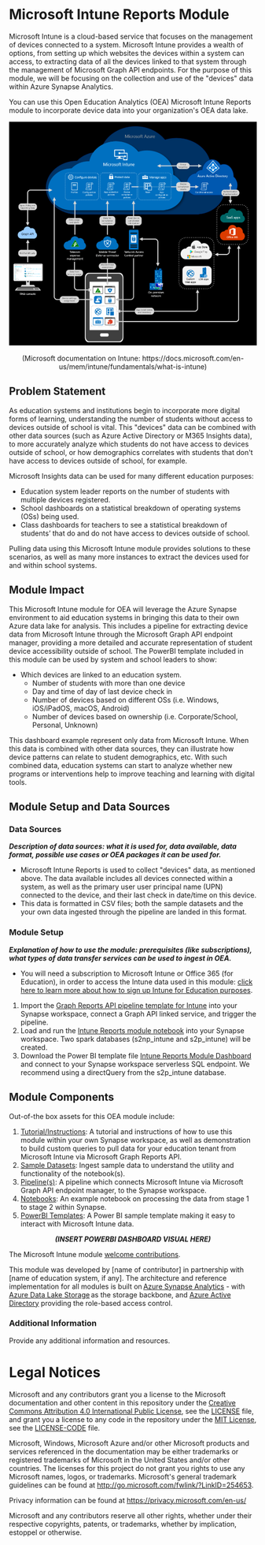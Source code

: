 # Microsoft Intune Reports Module
Microsoft Intune is a cloud-based service that focuses on the management of devices connected to a system. Microsoft Intune provides a wealth of options, from setting up which websites the devices within a system can access, to extracting data of all the devices linked to that system through the management of Microsoft Graph API endpoints. For the purpose of this module, we will be focusing on the collection and use of the "devices" data within Azure Synapse Analytics. 

You can use this Open Education Analytics (OEA) Microsoft Intune Reports module to incorporate device data into your organization's OEA data lake.
 
 ![alt text](https://github.com/cstohlmann/oea-intune-module/blob/main/docs/images/Intune%20visual.png)
 <p align="center">
 <emp>
 (Microsoft documentation on Intune: https://docs.microsoft.com/en-us/mem/intune/fundamentals/what-is-intune) 
 </emp>
 </p>

## Problem Statement
As education systems and institutions begin to incorporate more digital forms of learning, understanding the number of students without access to devices outside of school is vital. This "devices" data can be combined with other data sources (such as Azure Active Directory or M365 Insights data), to more accurately analyze which students do not have access to devices outside of school, or how demographics correlates with students that don't have access to devices outside of school, for example. 

Microsoft Insights data can be used for many different education purposes:
  - Education system leader reports on the number of students with multiple devices registered.
  -	School dashboards on a statistical breakdown of operating systems (OSs) being used.
  -	Class dashboards for teachers to see a statistical breakdown of students’ that do and do not have access to devices outside of school.

Pulling data using this Microsoft Intune module provides solutions to these scenarios, as well as many more instances to extract the devices used for and within school systems.

## Module Impact 
This Microsoft Intune module for OEA will leverage the Azure Synapse environment to aid education systems in bringing this data to their own Azure data lake for analysis. This includes a pipeline for extracting device data from Microsoft Intune through the Microsoft Graph API endpoint manager, providing a more detailed and accurate representation of student device accessibility outside of school. The PowerBI template included in this module can be used by system and school leaders to show:

  - Which devices are linked to an education system.
     * Number of students with more than one device
     * Day and time of day of last device check in
     * Number of devices based on different OSs (i.e. Windows, iOS/iPadOS, macOS, Android)
     * Number of devices based on ownership (i.e. Corporate/School, Personal, Unknown)

This dashboard example represent only data from Microsoft Intune. When this data is combined with other data sources, they can illustrate how device patterns can relate to student demographics, etc. With such combined data, education systems can start to analyze whether new programs or interventions help to improve teaching and learning with digital tools.  

## Module Setup and Data Sources
### Data Sources
<strong><em> Description of data sources: what it is used for, data available, data format, possible use cases or OEA packages it can be used for. </strong></em>
 - Microsoft Intune Reports is used to collect "devices" data, as mentioned above. The data available includes all devices connected within a system, as well as the primary user user principal name (UPN) connected to the device, and their last check in date/time on this device. 
 - This data is formatted in CSV files; both the sample datasets and the your own data ingested through the pipeline are landed in this format. 

### Module Setup
<strong><em> Explanation of how to use the module: prerequisites (like subscriptions), what types of data transfer services can be used to ingest in OEA. </strong></em>
 - You will need a subscription to Microsoft Intune or Office 365 (for Education), in order to access the Intune data used in this module: [click here to learn more about how to sign up Intune for Education purposes](https://www.microsoft.com/en-us/education/intune).
 1. Import the [Graph Reports API pipeline template for Intune](https://github.com/cstohlmann/oea-intune-module/tree/main/pipelines) into your Synapse workspace, connect a Graph API linked service, and trigger the pipeline.
 2. Load and run the [Intune Reports module notebook](https://github.com/cstohlmann/oea-intune-module/tree/main/notebooks) into your Synapse workspace. Two spark databases (s2np_intune and s2p_intune) will be created.
 3. Download the Power BI template file [Intune Reports Module Dashboard](https://github.com/cstohlmann/oea-intune-module/tree/main/powerbi) and connect to your Synapse workspace serverless SQL endpoint. We recommend using a directQuery from the s2p_intune database.
 
## Module Components
Out-of-the box assets for this OEA module include: 
1. [Tutorial/Instructions](https://github.com/cstohlmann/oea-intune-module/tree/main/docs/documents): A tutorial and instructions of how to use this module within your own Synapse workspace, as well as demonstration to build custom queries to pull data for your education tenant from Microsoft Intune via Microsoft Graph Reports API.
2. [Sample Datasets](https://github.com/cstohlmann/oea-intune-module/tree/main/datasets): Ingest sample data to understand the utility and functionality of the notebook(s).
3. [Pipeline(s)](https://github.com/cstohlmann/oea-intune-module/tree/main/pipelines): A pipeline which connects Microsoft Intune via Microsoft Graph API endpoint manager, to the Synapse workspace.
4. [Notebooks](https://github.com/cstohlmann/oea-intune-module/tree/main/notebooks): An example notebook on processing the data from stage 1 to stage 2 within Synapse. 
5. [PowerBI Templates](https://github.com/cstohlmann/oea-intune-module/tree/main/powerbi): A Power BI sample template making it easy to interact with Microsoft Intune data.

 <p align="center">
 <strong><em> (INSERT POWERBI DASHBOARD VISUAL HERE) </strong></em>
 </p>
 
The Microsoft Intune module [welcome contributions](https://github.com/microsoft/OpenEduAnalytics/blob/main/CONTRIBUTING.md).

This module was developed by [name of contributor] in partnership with [name of education system, if any]. The architecture and reference implementation for all modules is built on [Azure Synapse Analytics](https://azure.microsoft.com/en-us/services/synapse-analytics/) - with [Azure Data Lake Storage](https://docs.microsoft.com/en-us/azure/storage/blobs/data-lake-storage-introduction) as the storage backbone, and [Azure Active Directory](https://azure.microsoft.com/en-us/services/active-directory/) providing the role-based access control.

### Additional Information
Provide any additional information and resources.

# Legal Notices
Microsoft and any contributors grant you a license to the Microsoft documentation and other content in this repository under the [Creative Commons Attribution 4.0 International Public License](https://creativecommons.org/licenses/by/4.0/legalcode), see the [LICENSE](https://github.com/microsoft/OpenEduAnalytics/blob/main/LICENSE) file, and grant you a license to any code in the repository under the [MIT License](https://opensource.org/licenses/MIT), see the [LICENSE-CODE](https://github.com/microsoft/OpenEduAnalytics/blob/main/LICENSE-CODE) file.

Microsoft, Windows, Microsoft Azure and/or other Microsoft products and services referenced in the documentation may be either trademarks or registered trademarks of Microsoft in the United States and/or other countries. The licenses for this project do not grant you rights to use any Microsoft names, logos, or trademarks. Microsoft's general trademark guidelines can be found at http://go.microsoft.com/fwlink/?LinkID=254653.

Privacy information can be found at https://privacy.microsoft.com/en-us/

Microsoft and any contributors reserve all other rights, whether under their respective copyrights, patents, or trademarks, whether by implication, estoppel or otherwise.
